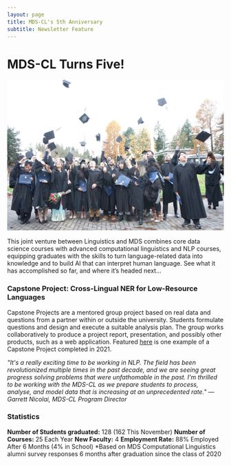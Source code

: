 ```yaml
---
layout: page
title: MDS-CL's 5th Anniversary
subtitle: Newsletter Feature
---
```


# MDS-CL Turns Five! 

![MDS-CL Grad Class](https://github.com/ubc-mdscl/ubc-mdscl.github.io/blob/master/assets/img/mds-cl-grad-class.JPG)

This joint venture between Linguistics and MDS combines core data science courses with advanced computational linguistics and NLP courses, equipping graduates with the skills to turn language-related data into knowledge and to build AI that can interpret human language. See what it has accomplished so far, and where it’s headed next...  

### Capstone Project: Cross-Lingual NER for Low-Resource Languages

Capstone Projects are a mentored group project based on real data and questions from a partner within or outside the university. Students formulate questions and design and execute a suitable analysis plan. The group works collaboratively to produce a project report, presentation, and possibly other products, such as a web application. Featured [here](https://ubc-mdscl.github.io/2021-08-13-lorem-ipsum/) is one example of a Capstone Project completed in 2021. 

*"It's a really exciting time to be working in NLP. The field has been revolutionized multiple times in the past decade, and we are seeing great progress solving problems that were unfathomable in the past.  I'm thrilled to be working with the MDS-CL as we prepare students to process, analyse, and model data that is increasing at an unprecedented rate." — Garrett Nicolai, MDS-CL Program Director* 

### Statistics

**Number of Students graduated:** 128 (162 This November)
**Number of Courses:** 25 Each Year 
**New Faculty:** 4 
**Employment Rate:** 88% Employed After 6 Months (4% in School) *Based on MDS Computational Linguistics alumni survey responses 6 months after graduation since the class of 2020

